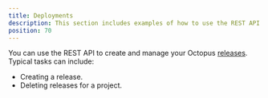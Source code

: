 ```yaml
---
title: Deployments
description: This section includes examples of how to use the REST API to create and manage releases in Octopus.
position: 70
---
```

You can use the REST API to create and manage your Octopus [releases](/docs/releases/index.md). Typical tasks can include:

- Creating a release.
- Deleting releases for a project.
